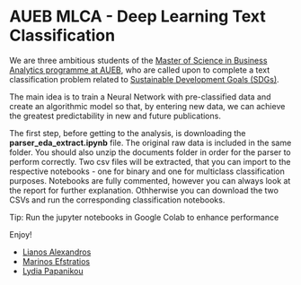 # AUEB MLCA - Deep Learning Text Classification

We are three ambitious students of the [Master of Science in Business Analytics programme at AUEB](http://analytics.aueb.gr/), who are called upon to complete a text classification problem related to [Sustainable Development Goals (SDGs)](https://sdgs.un.org/goals). 

The main idea is to train a Neural Network with pre-classified data and create an algorithmic model so that, by entering new data, we can achieve the greatest predictability in new and future publications.

The first step, before getting to the analysis, is downloading the **parser_eda_extract.ipynb** file. The original raw data is included in the same folder. You should also unzip the documents folder in order for the parser to perform correctly. Two csv files will be extracted, that you can import to the respective notebooks - one for binary and one for multiclass classification purposes. Notebooks are fully commented, however you can always look at the report for further explanation. Othherwise you can download the two CSVs and run the corresponding classification notebooks.

Tip: Run the jupyter notebooks in Google Colab to enhance performance

Enjoy! 

- [Lianos Alexandros](https://www.linkedin.com/in/alexandros-lianos-679850150/)
- [Marinos Efstratios](https://www.linkedin.com/in/efstratiosmarinos/)
- [Lydia Papanikou](https://www.linkedin.com/in/lydia-papanikou-59500067/)

